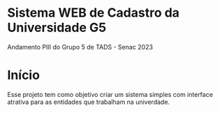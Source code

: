 # Sistema WEB de Cadastro da Universidade G5
Andamento PIII do Grupo 5 de TADS - Senac 2023

# Início
Esse projeto tem como objetivo criar um sistema simples com interface atrativa para as entidades que trabalham na univerdade.
